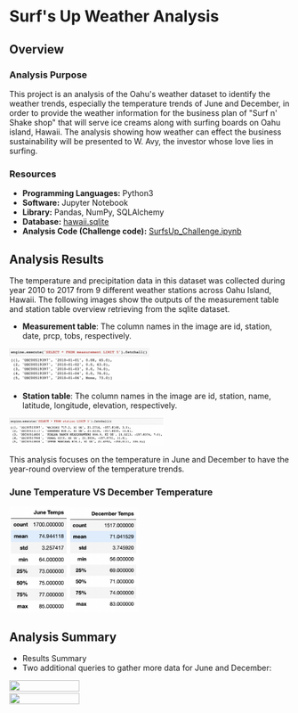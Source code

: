 # Surf's Up Weather Analysis
## Overview
### Analysis Purpose
This project is an analysis of the Oahu's weather dataset to identify the weather trends, especially the temperature trends of June and December, in order to provide the weather information for the business plan of "Surf n' Shake shop" that will serve ice creams along with surfing boards on Oahu island, Hawaii. The analysis showing how weather can effect the business sustainability will be presented to W. Avy, the investor whose love lies in surfing.

### Resources
+ **Programming Languages:** Python3
+ **Software:** Jupyter Notebook
+ **Library:** Pandas, NumPy, SQLAlchemy
+ **Database:** [hawaii.sqlite](https://github.com/asama-w/surfs_up/blob/main/hawaii.sqlite)
+ **Analysis Code (Challenge code):** [SurfsUp_Challenge.ipynb](https://github.com/asama-w/surfs_up/blob/main/SurfsUp_Challenge.ipynb)


## Analysis Results
The temperature and precipitation data in this dataset was collected during year 2010 to 2017 from 9 different weather stations across Oahu Island, Hawaii. The following images show the outputs of the measurement table and station table overview retrieving from the sqlite dataset.

+ **Measurement table**:
The column names in the image are id, station, date, prcp, tobs, respectively.

<img src= https://github.com/asama-w/surfs_up/blob/main/Additional_Images/measurement_table_output.png width="50%" height="50%">

+ **Station table**:
The column names in the image are id, station, name, latitude, longitude, elevation, respectively.

<img src= https://github.com/asama-w/surfs_up/blob/main/Additional_Images/station_table_output.png width="55%" height="55%">

This analysis focuses on the temperature in June and December to have the year-round overview of the temperature trends.

### June Temperature VS December Temperature

<img src= https://github.com/asama-w/surfs_up/blob/main/Additional_Images/June_Temps.png width="21%" height="21%"><img src= https://github.com/asama-w/surfs_up/blob/main/Additional_Images/Dec_Temps.png width="25%" height="25%">


## Analysis Summary
+ Results Summary
+ Two additional queries to gather more data for June and December:

<img src= to-be-put-link width="50%" height="50%">
<img src= to-be-put-link width="50%" height="50%">
